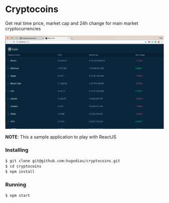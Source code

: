 # Cryptocoins

Get real time price, market cap and 24h change for main market cryptocurrencies

![screenshot](https://raw.githubusercontent.com/hugodias/cryptocoins/master/public/screenshot.png)

**NOTE**: This a sample application to play with ReactJS

### Installing
```sh
$ git clone git@github.com:hugodias/cryptocoins.git
$ cd cryptocoins
$ npm install
```

### Running
```sh
$ npm start
```